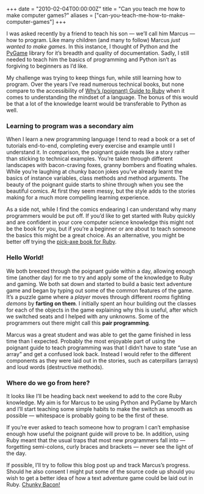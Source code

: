 +++
date = "2010-02-04T00:00:00Z"
title = "Can you teach me how to make computer games?"
aliases = ["can-you-teach-me-how-to-make-computer-games"]
+++

I was asked recently by a friend to teach his son — we’ll call him
Marcus — how to program. Like many children (and many to follow)
Marcus _just wanted to make games_. In this instance, I thought of
Python and the [PyGame](http://www.pygame.org/) library for it’s
breadth and quality of documentation. Sadly, I still needed to teach
him the basics of programming and Python isn’t as forgiving to
beginners as I’d like.

My challenge was trying to keep things fun, while still learning how
to program. Over the years I’ve read numerous technical books, but
none compare to the accessibility of
[Why’s (poignant) Guide to Ruby](http://mislav.uniqpath.com/poignant-guide/)
when it comes to understanding the mindset of a language. The bonus of
this would be that a lot of the knowledge learnt would be transferable
to Python as well.

### Learning to program was a secondary aim

When I learn a new programming language I tend to read a book or a set
of tutorials end-to-end, completing every exercise and example until I
understand it. In comparison, the poignant guide reads like a story
rather than sticking to technical examples. You’re taken through
different landscapes with bacon-craving foxes, granny bombers and
floating whales. While you’re laughing at chunky bacon jokes you’ve
already learnt the basics of instance variables, class methods and
method arguments. The beauty of the poignant guide starts to shine
through when you see the beautiful comics. At first they seem messy,
but the style adds to the stories making for a much more compelling
learning experience.

As a side not, while I find the comics endearing I can understand why
many programmers would be put off. If you’d like to get started with
Ruby quickly and are confident in your core computer science knowledge
this might not be the book for you, but if you’re a beginner or are
about to teach someone the basics this might be a great choice. As an
alternative, you might be better off trying the
[pick-axe book for Ruby](http://www.pragprog.com/titles/ruby/programming-ruby).

### Hello World!

We both breezed through the poignant guide within a day, allowing
enough time (another day) for me to try and apply some of the
knowledge to Ruby and gaming. We both sat down and started to build a
basic text adventure game and began by typing out some of the common
features of the game. It’s a puzzle game where a _player_ moves
through different _rooms_ fighting _demons_ by **farting on them**. I
initially spent an hour building out the classes for each of the
objects in the game explaining why this is useful, after which we
switched seats and I helped with any unknowns. Some of the programmers
out there might call this **pair programming**.

Marcus was a great student and was able to get the game finished in
less time than I expected. Probably the most enjoyable part of using
the poignant guide to teach programming was that I didn’t have to
state “use an array” and get a confused look back. Instead I would
refer to the different components as they were laid out in the
stories, such as caterpillars (arrays) and loud words (destructive
methods).

### Where do we go from here?

It looks like I’ll be heading back next weekend to add to the core
Ruby knowledge. My aim is for Marcus to be using Python and PyGame by
March and I’ll start teaching some simple habits to make the switch as
smooth as possible — whitespace is probably going to be the first of
these.

If you’re ever asked to teach someone how to program I can’t emphasise
enough how useful the poignant guide will prove to be. In addition,
using Ruby meant that the usual traps that most new programmers fall
into — forgetting semi-colons, curly braces and brackets — never see
the light of the day.

If possible, I’ll try to follow this blog post up and track Marcus’s
progress. Should he also consent I might put some of the source code
up should you wish to get a better idea of how a text adventure game
could be laid out in
Ruby. [Chunky Bacon!](http://mislav.uniqpath.com/poignant-guide/book/chapter-3.html#section2)
